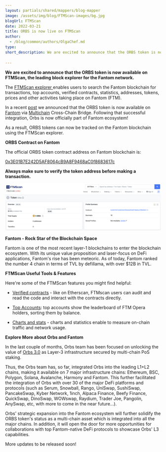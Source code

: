 ```yaml
---
layout: partials/shared/mappers/blog-mapper
image: /assets/img/blog/FTMScan-images/bg.jpg
blogUrl: FTMScan
date: 2022-03-21
title: ORBS is now live on FTMScan
author:
  - /blog/common/authors/OlgaChef.md
type:
short_description: We are excited to announce that the ORBS token is now available on FTMScan, the leading block explorer for the Fantom network.

---
```

**We are excited to announce that the ORBS token is now available on FTMScan, the leading block explorer for the Fantom network.**

The [FTMScan explorer ](https://ftmscan.com/)enables users to search the Fantom blockchain for transactions, top accounts, verified contracts, statistics, addresses, tokens, prices and other activities taking place on Fantom (FTM).

In a recent [post](https://www.orbs.com/Multichain/) we announced that the ORBS token is now available on [Fantom](https://fantom.foundation/) via [Multichain](https://app.multichain.org/#/router) Cross-Chain Bridge. Following that successful integration, Orbs is now officially part of Fantom ecosystem!

As a result, ORBS tokens can now be tracked on the Fantom blockchain using the FTMScan explorer.

**ORBS Contract on Fantom**

The official ORBS token contract address on Fantom blockchain is:

[0x3E01B7E242D5AF8064cB9A8F9468aC0f8683617c](https://ftmscan.com/token/0x3e01b7e242d5af8064cb9a8f9468ac0f8683617c)

**Always make sure to verify the token address before making a transaction.**

![](/assets/img/blog/FTMScan-images/image1.jpg)

**Fantom - Rock Star of the Blockchain Space**

Fantom is one of the most recent layer-1 blockchains to enter the blockchain ecosystem. With its unique value proposition and laser-focus on DeFi applications, Fantom's rise has been meteoric. As of today, Fantom ranked the number 4 chain in terms of TVL by defillama, with over $12B in TVL.

**FTMScan Useful Tools & Features**

Here're some of the FTMScan features you might find helpful:

-   [Verified contracts](https://ftmscan.com/contractsVerified) - like on Etherscan, FTMscan users can audit and read the code and interact with the contracts directly.

-   [Top Accounts](https://ftmscan.com/accounts): top accounts show the leaderboard of FTM Opera holders, sorting them by balance.

-   [Charts and stats](https://ftmscan.com/charts) - charts and statistics enable to measure on-chain traffic and network usage.

**Explore More about Orbs and Fantom**

In the last couple of months, Orbs team has been focused on unlocking the value of [Orbs 3.0](https://www.orbs.com/Orbs3.0/) as Layer-3 infrastructure secured by multi-chain PoS staking.

Thus, the Orbs team has, so far, integrated Orbs into the leading L1+L2 chains, making it available on 7 major infrastructure chains: Ethereum, BSC, Polygon, Solana, Avalanche, Harmony and Fantom. This further facilitated the integration of Orbs with over 30 of the major DeFi platforms and protocols (such as Serum, Snowball, Rango, UniSwap, SushiSwap, PancakeSwap, Kyber Network, 1inch, Alpaca Finance, Beefy Finance, QuickSwap, DinoSwap, WOWswap, Raydium, Trader Joe, Pangolin, AnySwap, etc, with more to come in the near future...).

Orbs' strategic expansion into the Fantom ecosystem will further solidify the ORBS token's status as a multi-chain asset which is integrated into all the major chains. In addition, it will open the door for more opportunities for collaborations with top Fantom-native DeFi protocols to showcase Orbs' L3 capabilities.

More updates to be released soon!
